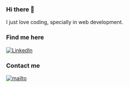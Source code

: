 ### Hi there 👋

I just love coding, specially in web development.

### Find me here
[![LinkedIn](https://img.shields.io/badge/LinkedIn-0077B5?style=for-the-badge&logo=linkedin&logoColor=white)](https://www.linkedin.com/in/ysael-saez/)

### Contact me
[![mailto](https://img.shields.io/badge/Microsoft_Outlook-0078D4?style=for-the-badge&logo=microsoft-outlook&logoColor=white)](mailto:ysael.saez@outlook.com)
